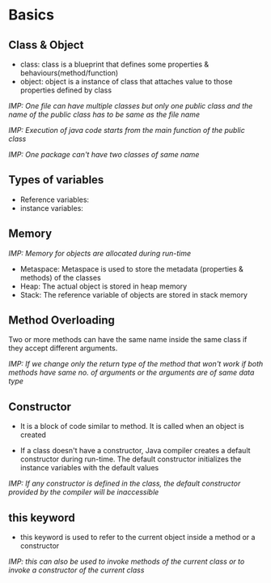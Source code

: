 # Basics

## Class & Object
- class: class is a blueprint that defines some properties & behaviours(method/function)
- object: object is a instance of class that attaches value to those properties defined by class

_IMP: One file can have multiple classes but only one public class and the name of the public class has to be same as the file name_

_IMP: Execution of java code starts from the main function of the public class_

_IMP: One package can't have two classes of same name_

## Types of variables
- Reference variables:
- instance variables:

## Memory 
_IMP: Memory for objects are allocated during run-time_
- Metaspace: Metaspace is used to store the metadata (properties & methods) of the classes
- Heap: The actual object is stored in heap memory
- Stack: The reference variable of objects are stored in stack memory

## Method Overloading
Two or more methods can have the same name inside the same class if they accept different arguments. 

_IMP: If we change only the return type of the method that won't work if both methods have same no. of arguments or the arguments are of same data type_

## Constructor
- It is a block of code similar to method. It is called when an object is created

- If a class doesn't have a constructor, Java compiler creates a default constructor during run-time. The default constructor initializes the instance variables with the default values

_IMP: If any constructor is defined in the class, the default constructor provided by the compiler will be inaccessible_

## this keyword
- this keyword is used to refer to the current object inside a method or a constructor

_IMP: this can also be used to invoke methods of the current class or to invoke a constructor of the current class_